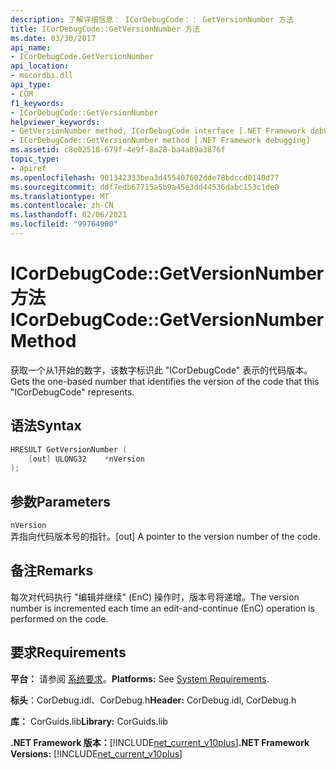 ```yaml
---
description: 了解详细信息： ICorDebugCode：： GetVersionNumber 方法
title: ICorDebugCode::GetVersionNumber 方法
ms.date: 03/30/2017
api_name:
- ICorDebugCode.GetVersionNumber
api_location:
- mscordbi.dll
api_type:
- COM
f1_keywords:
- ICorDebugCode::GetVersionNumber
helpviewer_keywords:
- GetVersionNumber method, ICorDebugCode interface [.NET Framework debugging]
- ICorDebugCode::GetVersionNumber method [.NET Framework debugging]
ms.assetid: c8e02518-679f-4e9f-8a28-ba4a89a3876f
topic_type:
- apiref
ms.openlocfilehash: 901342333bea3d455407602dde78bdccd0140d77
ms.sourcegitcommit: ddf7edb67715a5b9a45e3dd44536dabc153c1de0
ms.translationtype: MT
ms.contentlocale: zh-CN
ms.lasthandoff: 02/06/2021
ms.locfileid: "99764900"
---
```

# <a name="icordebugcodegetversionnumber-method"></a><span data-ttu-id="94133-103">ICorDebugCode::GetVersionNumber 方法</span><span class="sxs-lookup"><span data-stu-id="94133-103">ICorDebugCode::GetVersionNumber Method</span></span>

<span data-ttu-id="94133-104">获取一个从1开始的数字，该数字标识此 "ICorDebugCode" 表示的代码版本。</span><span class="sxs-lookup"><span data-stu-id="94133-104">Gets the one-based number that identifies the version of the code that this "ICorDebugCode" represents.</span></span>

## <a name="syntax"></a><span data-ttu-id="94133-105">语法</span><span class="sxs-lookup"><span data-stu-id="94133-105">Syntax</span></span>

```cpp
HRESULT GetVersionNumber (
    [out] ULONG32    *nVersion
);
```

## <a name="parameters"></a><span data-ttu-id="94133-106">参数</span><span class="sxs-lookup"><span data-stu-id="94133-106">Parameters</span></span>

 `nVersion`  
 <span data-ttu-id="94133-107">弄指向代码版本号的指针。</span><span class="sxs-lookup"><span data-stu-id="94133-107">[out] A pointer to the version number of the code.</span></span>

## <a name="remarks"></a><span data-ttu-id="94133-108">备注</span><span class="sxs-lookup"><span data-stu-id="94133-108">Remarks</span></span>

 <span data-ttu-id="94133-109">每次对代码执行 "编辑并继续" (EnC) 操作时，版本号将递增。</span><span class="sxs-lookup"><span data-stu-id="94133-109">The version number is incremented each time an edit-and-continue (EnC) operation is performed on the code.</span></span>

## <a name="requirements"></a><span data-ttu-id="94133-110">要求</span><span class="sxs-lookup"><span data-stu-id="94133-110">Requirements</span></span>

 <span data-ttu-id="94133-111">**平台：** 请参阅 [系统要求](../../get-started/system-requirements.md)。</span><span class="sxs-lookup"><span data-stu-id="94133-111">**Platforms:** See [System Requirements](../../get-started/system-requirements.md).</span></span>  
  
 <span data-ttu-id="94133-112">**标头**：CorDebug.idl、CorDebug.h</span><span class="sxs-lookup"><span data-stu-id="94133-112">**Header:** CorDebug.idl, CorDebug.h</span></span>  
  
 <span data-ttu-id="94133-113">**库：** CorGuids.lib</span><span class="sxs-lookup"><span data-stu-id="94133-113">**Library:** CorGuids.lib</span></span>  
  
 <span data-ttu-id="94133-114">**.NET Framework 版本：**[!INCLUDE[net_current_v10plus](../../../../includes/net-current-v10plus-md.md)]</span><span class="sxs-lookup"><span data-stu-id="94133-114">**.NET Framework Versions:** [!INCLUDE[net_current_v10plus](../../../../includes/net-current-v10plus-md.md)]</span></span>
